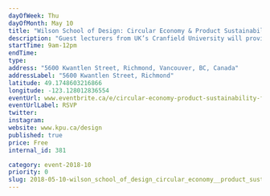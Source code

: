 ```yaml
---
dayOfWeek: Thu
dayOfMonth: May 10
title: "Wilson School of Design: Circular Economy & Product Sustainability: For Industry Professionals"
description: "Guest lecturers from UK’s Cranfield University will provide participants with an interactive workshop leaving attendees with an understanding of what a circular economy is and how they can implement circular innovation to create new value for their business.<br> <br> Participants will use state of the art tools and approaches to assess their current capability levels for the integration of circular economy principles into their business operations. "
startTime: 9am-12pm
endTime: 
type: 
address: "5600 Kwantlen Street, Richmond, Vancouver, BC, Canada"
addressLabel: "5600 Kwantlen Street, Richmond"
latitude: 49.1748603216866
longitude: -123.128012836554
eventUrl: www.eventbrite.ca/e/circular-economy-product-sustainability-for-industry-professionals-tickets-45121409350
eventUrlLabel: RSVP
twitter: 
instagram: 
website: www.kpu.ca/design
published: true
price: Free
internal_id: 381

category: event-2018-10
priority: 0
slug: 2018-05-10-wilson_school_of_design_circular_economy__product_sustainability_for_industry_professionals
---
```

